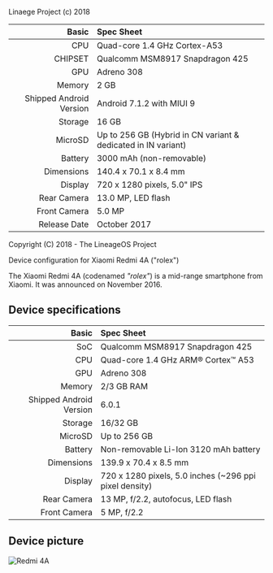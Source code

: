 Linaege Project (c) 2018

Basic   | Spec Sheet
-------:|:-------------------------
CPU     | Quad-core 1.4 GHz Cortex-A53
CHIPSET | Qualcomm MSM8917 Snapdragon 425
GPU     | Adreno 308
Memory  | 2 GB
Shipped Android Version | Android 7.1.2 with MIUI 9
Storage | 16 GB
MicroSD | Up to 256 GB (Hybrid in CN variant & dedicated in IN variant)
Battery | 3000 mAh (non-removable)
Dimensions | 140.4 x 70.1 x 8.4 mm
Display | 720 x 1280 pixels, 5.0" IPS
Rear Camera  | 13.0 MP, LED flash
Front Camera | 5.0 MP
Release Date | October 2017

Copyright (C) 2018 - The LineageOS Project

Device configuration for Xiaomi Redmi 4A ("rolex")

The Xiaomi Redmi 4A (codenamed _"rolex"_) is a mid-range smartphone from Xiaomi.
It was announced on November 2016.

## Device specifications

Basic   | Spec Sheet
-------:|:-------------------------
SoC     | Qualcomm MSM8917 Snapdragon 425
CPU     | Quad-core 1.4 GHz ARM® Cortex™ A53
GPU     | Adreno 308
Memory  | 2/3 GB RAM 
Shipped Android Version | 6.0.1
Storage | 16/32 GB
MicroSD | Up to 256 GB
Battery | Non-removable Li-Ion 3120 mAh battery
Dimensions | 139.9 x 70.4 x 8.5 mm
Display | 720 x 1280 pixels, 5.0 inches (~296 ppi pixel density)
Rear Camera | 13 MP, f/2.2, autofocus, LED flash
Front Camera | 5 MP, f/2.2

## Device picture

![Redmi 4A](http://cdn2.gsmarena.com/vv/pics/xiaomi/xiaomi-redmi-4a-3.jpg "Redmi 4A in white")

